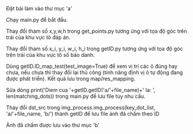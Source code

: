 Đặt bài làm vào thư mục 'a'

Chạy main.py để bắt đầu.

Thay đổi tham số x,y,w,h trong get_points.py tương ứng với tọa độ góc trên trái của khu vực tô đáp án.

Thay đổi tham số x_i, y_i, w_i, h_i trong getID.py tương ứng với tọa độ góc trên trái của khu vực tô số báo danh. 

Dùng getID.ID_map_test(test_image=True) để xem vị trí các ô đúng hay chưa, nếu chưa thì thay đổi lại thủ công (tính năng định vị ô tự động đang được phát triển). Kết quả lưu trong map/res_mapping.

Sửa dòng 
    print('Diem cua '+getID.getID('a/'+file_name)+' la: ', len(matching_dots))
trong main.py để lưu file tùy nhu cầu.

Thay đổi dst_src trong
    img_process.img_process(key_dot_list, 'a/'+file_name, 'b/')
thành getID để lưu file ảnh đã chấm theo ID

Ảnh đã chấm được lưu vào thư mục 'b'
